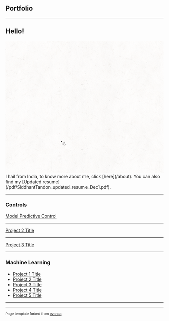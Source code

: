 ## Portfolio

---
## Hello!
<img src="images/Logo2-5_crop.gif"/>
I hail from India, to know more about me, click [here](/about).
You can also find my [Updated resume](/pdf/SiddhantTandon_updated_resume_Dec1.pdf).

---
### Controls

[Model Predictive Control](/sample_page)
<!--<img src="images/dummy_thumbnail.jpg?raw=true"/> -->

---
[Project 2 Title](/pdf/sample_presentation.pdf)
<!-- <img src="images/dummy_thumbnail.jpg?raw=true"/> -->

---
[Project 3 Title](http://example.com/)
<!-- <img src="images/dummy_thumbnail.jpg?raw=true"/> -->

---

### Machine Learning

- [Project 1 Title](http://example.com/)
- [Project 2 Title](http://example.com/)
- [Project 3 Title](http://example.com/)
- [Project 4 Title](http://example.com/)
- [Project 5 Title](http://example.com/)

---




---
<p style="font-size:11px">Page template forked from <a href="https://github.com/evanca/quick-portfolio">evanca</a></p>
<!-- Remove above link if you don't want to attibute -->
